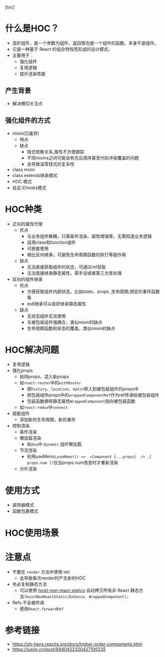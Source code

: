 [toc]
# 什么是HOC？
  - 高阶组件，是一个参数为组件，返回值也是一个组件的函数。本身不是组件。
  - 它是一种基于 React 的组合特性而形成的设计模式。
  - 主要用于：
    - 强化组件
    - 复用逻辑
    - 提升渲染性能
## 产生背景
  - 解决横切关注点
## 强化组件的方式
- mixin(已废弃)
  - 特点
  - 缺点
    - 隐式依赖关系,属性不方便跟踪
    - 不同mixins之间可能会有先后顺序甚至代码冲突覆盖的问题
    - 会导致滚雪球式的复杂性
- class mixin
- class extends继承模式
- HOC 模式
- 自定义hooks模式
# HOC种类
- 正向的属性代理
  - 优点
    - 与业务组件解耦，只需条件渲染、属性增强等，无需知道业务逻辑
    - 适用class和function组件
    - 可嵌套使用
    - 相比反向继承，可避免生命周期函数的执行等副作用
  - 缺点
    - 无法直接获取组件的状态，可通过ref获取
    - 无法直接继承静态属性，需手动或者第三方库处理
- 反向的组件继承 
  - 优点
    - 方便获取组件内部状态，比如state，props ,生命周期,绑定的事件函数等
    - es6继承可以良好继承静态属性
  - 缺点
    - 无状态组件无法使用
    - 与被包装组件强耦合，类似mixin的缺点
    - 生命周期函数和状态的覆盖，类似mixin的缺点

# HOC解决问题
- 复用逻辑
- 强化props
  - 劫持props，混入新props
  - 如`react-router`中的`withRouter`
    - 把`history`、`location`、`match`带入到被包装组件的props中
    - 把包装组件props中的`wrappedComponentRef`作为ref传递给被包装组件
    - 包装函数拥有静态属性`WrappedComponent`指向被包装函数
  - 如`react-redux`中`connect`
- 赋能组件
  - 添加新的生命周期，新的事件
- 控制渲染
  - 条件渲染
  - 懒加载渲染
    - 如`dva`中 `dynamic` 组件懒加载
  - 节流渲染
    - 利用useMemo,`useMemo(() =>  <Component {...props}  /> ,[ props.num ])`仅当props.num改变时才重新渲染
  - 分片渲染
# 使用方式
- 装饰器模式
- 函数包裹模式
# HOC使用场景


# 注意点
- 不要在 `render` 方法中使用 `HOC`
  - 会导致每次render时产生新的HOC
- 务必复制静态方法
  - 可以使用 [hoist-non-react-statics](https://github.com/mridgway/hoist-non-react-statics) 自动拷贝所有非 React 静态方法:`hoistNonReactStatic(Enhance, WrappedComponent);`
- Refs 不会被传递
  - 使用`React.forwardRef`
# 参考链接
- https://zh-hans.reactjs.org/docs/higher-order-components.html
- https://juejin.cn/post/6940422320427106335